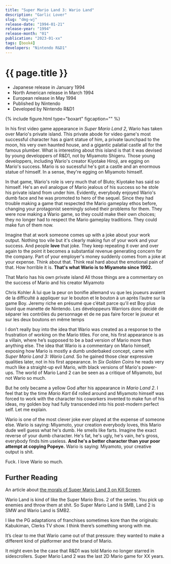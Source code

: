 ```yaml
---
title: "Super Mario Land 3: Wario Land"
description: "Garlic Lover"
slug: "dmg-wj"
release-date: "1994-01-21"
release-year: "1994"
release-month: "01"
publication: "2023-01-xx"
tags: [book4]
developers: "Nintendo R&D1"
---
```

# {{ page.title }}
 
- Japanese release in January 1994
- North American release in March 1994
- European release in May 1994
- Published by Nintendo
- Developed by Nintendo R&D1
 
{% include figure.html type="boxart" figcaption="" %}

In his first video game appearance in *Super Mario Land 2*, Wario has taken over Mario's private island. This private abode for video game's most successful character has a giant statue of him, a private launchpad to the moon, his very own haunted house, and a gigantic palatial castle all for the famous plumber. What is interesting about this island is that it was devised by young developpers of R&D1, not by Miyamoto Shigeru. Those young developpers, including Wario's creator Kiyotake Hiroji, are egging on Mario's success. Mario is so sucessful he's got a castle and an enormous statue of himself. In a sense, they're egging on Miyamoto himself.

In that game, Wario's role is very much that of Bluto; Kiyotake has said so himself. He's an evil analogue of Mario jealous of his success so he stole his private island from under him. Evidently, everybody enjoyed Wario's dumb face and he was promoted to hero of the sequel. Since they had trouble making a game that respected the Mario gameplay ethos before, changing your protagonist seemingly solved their problems for them. They were now making a Wario game, so they could make their own choices; they no longer had to respect the Mario gameplay traditions. They could make fun of them now.




Imagine that at work someone comes up with a joke about your work output. Nothing too vile but it's clearly making fun of your work and your success. And people **love** that joke. They keep repeating it over and over again to the point it becomes a substantial revenue generating concern for the company. Part of your employer's money suddenly comes from a joke at your expense. Think about that. Think real hard about the emotional pain of that. How horrible it is. **That's what Wario is to Miyamoto since 1992.**

That Mario has his own private island All those things are a commentary on the success of Mario and his creator Miyamoto

Chris Kohler À lui que la peur on bonifie allemand vu que les joueurs avaient de la difficulté à appliquer sur le bouton et le bouton à un après l’autre sur la game Boy. Jeremy riche en présumé que c’était parce qu’il est Boy plus lourd que manette de Nintendo. Les développeurs Warriors donc décidé de séparer les contrôles du personnage et de ne pas faire forcer le joueur et sur les deux boutons en même temps

I don’t really buy into the idea that Wario was created as a response to the frustration of working on the Mario titles. For one, his first appearance is as a villain, where he’s supposed to be a bad version of Mario more than anything else. The idea that Wario is a commentary on Mario himself, exposing how Mario is mostly a dumb underbaked concept, came with *Super Mario Land 3: Wario Land*. So he gained those clear expressive qualities later, not in his first appearance. In *Six Golden Coins* he reads very much like a straight-up evil Mario, with black versions of Mario's power-ups. The world of Mario Land 2 can be seen as a critique of Miyamoto, but not Wario so much.

But he only became a yellow God after his appearance in *Mario Land 2*. I feel that by the time *Mario Kart 64* rolled around and Miyamoto himself was forced to work with the character his coworkers invented to make fun of his ideas, my golden boy had fully transcended into his post-modern perfect self. Let me explain.



Wario is one of the most clever joke ever played at the expense of someone else. Wario is saying: Miyamoto, your creation everybody loves, this Mario dude well guess what he's dumb. He smells like farts. Imagine the exact reverse of your dumb character. He's fat, he's ugly, he's vain, he's gross, everybody finds him useless. **And he's a better character than your poor attempt at copying Popeye.** Wario is saying: Miyamoto, your creative output is shit.

Fuck. I love Wario so much.

## Further Reading

An article about [the morals of Super Mario Land 3 on Kill Screen](http://killscreendaily.com/articles/ruthless-capitalism-wario-land-super-mario-3/).

Wario Land is kind of like the Super Mario Bros. 2 of the series. You pick up enemies and throw them at shit. So Super Mario Land is SMB, Land 2 is SMW and Wario Land is SMB2.

I like the PG adaptations of franchises sometimes kore than the originals: Kabukiman, Clerks TV show. I think there’s something wrong with me.

It’s clear to me that Wario came out of that pressure: they wanted to make a different kind of platformer and the brand of Mario.

It might even be the case that R&D1 was told Mario no longer starred in sidescrollers. Super Mario Land 2 was the last 2D Mario game for XX years.